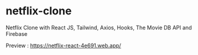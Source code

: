 # netflix-clone
Netflix Clone with React JS, Tailwind, Axios, Hooks, The Movie DB API and Firebase

Preview : https://netflix-react-4e691.web.app/
